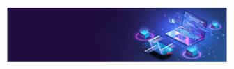 ![Cover](https://github.com/Laure-Riglet/Laure-Riglet/blob/main/img/bannierelinkedIn.png?raw=true)

<!--
**Laure-Riglet/Laure-Riglet** is a ✨ _special_ ✨ repository because its `README.md` (this file) appears on your GitHub profile.

Here are some ideas to get you started:

- 🔭 I’m currently working on ...
- 🌱 I’m currently learning ...
- 👯 I’m looking to collaborate on ...
- 🤔 I’m looking for help with ...
- 💬 Ask me about ...
- 📫 How to reach me: ...
- 😄 Pronouns: ...
- ⚡ Fun fact: ...
-->
